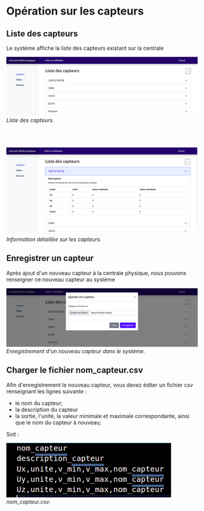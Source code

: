 #  Opération sur les capteurs

## Liste des capteurs

Le système affiche la liste des capteurs existant sur la centrale

![liste capteurs](/img/capteur/capteur1.png) </br>
*Liste des capteurs.*

</br>
</br>

![liste capteurs](/img/capteur/capteur2.png) </br>
*Information détaillée sur les capteurs.*
</br>

## Enregistrer un capteur

Après ajout d'un nouveau capteur à la centrale physique, nous pouvons renseigner ce nouveau capteur au système

![enregistrement capteur](/img/capteur/capteur3.png) </br>
*Enregistrement d'un nouveau capteur dans le système.*
</br>

## Charger le fichier **nom_capteur.csv**

Afin d'enregistrement le nouveau capteur, vous devez éditer un fichier csv renseignant les lignes suivante :

- le nom du capteur;
- la description du capteur
- la sortie, l'unité, la valeur minimale et maximale correspondante, ainsi que le nom du capteur à nouveau;

Soit :

![capteur](/img/capteur/capteur4.png) </br>
*nom_capteur.csv.*
